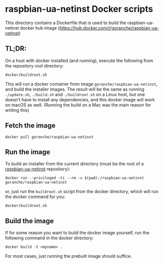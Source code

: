 # raspbian-ua-netinst Docker scripts

This directory contains a Dockerfile that is used to build the raspbian-ua-netinst docker hub image (https://hub.docker.com/r/goranche/raspbian-ua-netinst)

## TL;DR:

On a host with docker installed (and running), execute the following from the repository root directory:

`docker/buildroot.sh`

This will run a docker container from image `goranche/raspbian-ua-netinst`, and build the installer images.
The result will be the same as running `./update.sh`, `./build.sh` and `./buildroot.sh` on a Linux host, but one doesn't have to install any dependencies, and this docker image will work on macOS as well.
(Running the build on a Mac was the main reason for writing this)

## Fetch the image

`docker pull goranche/raspbian-ua-netinst`

## Run the image

To build an installer from the current directory (must be the root of a [raspbian-ua-netinst](git@github.com:debian-pi/raspbian-ua-netinst.git) repository):

`docker run --privileged -ti --rm -v $(pwd):/raspbian-ua-netinst goranche/raspbian-ua-netinst`

or, just run the `buildroot.sh` script from the docker directory, which will run the docker command for you:

`docker/buildroot.sh`

## Build the image

If for some reason you want to build the docker image yourself, run the following command in the docker directory:

`docker build -t <myname> .`

For most cases, just running the prebuilt image should suffice.
